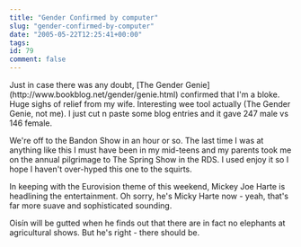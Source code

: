 ```yaml
---
title: "Gender Confirmed by computer"
slug: "gender-confirmed-by-computer"
date: "2005-05-22T12:25:41+00:00"
tags:
id: 79
comment: false
---
```


<div style="clear: both" />Just in case there was any doubt, [The Gender Genie](http://www.bookblog.net/gender/genie.html) confirmed that I'm a bloke. Huge sighs of relief from my wife. Interesting wee tool actually (The Gender Genie, not me). I just cut n paste some blog entries and it gave 247 male vs 146 female.

We're off to the Bandon Show in an hour or so. The last time I was at anything like this I must have been in my mid-teens and my parents took me on the annual pilgrimage to The Spring Show in the RDS. I used enjoy it so I hope I haven't over-hyped this one to the squirts.

In keeping with the Eurovision theme of this weekend, Mickey Joe Harte is headlining the entertainment. Oh sorry, he's Micky Harte now - yeah, that's far more suave and sophisticated sounding.

Oisín will be gutted when he finds out that there are in fact no elephants at agricultural shows. But he's right - there should be.
<div style="clear: both; padding-bottom: 0.25em" />
